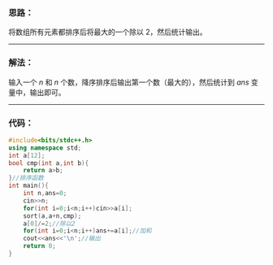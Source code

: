 ### 思路：
将数组所有元素都排序后将最大的一个除以 $2$，然后统计输出。

------------

### 解法：
输入一个 $n$ 和 $n$ 个数，降序排序后输出第一个数（最大的），然后统计到 $ans$ 变量中，输出即可。


------------
### 代码：
```cpp
#include<bits/stdc++.h>
using namespace std;
int a[12];
bool cmp(int a,int b){
	return a>b;
}//排序函数
int main(){
	int n,ans=0;
	cin>>n;
	for(int i=0;i<n;i++)cin>>a[i];
	sort(a,a+n,cmp);
	a[0]/=2;//除以2
	for(int i=0;i<n;i++)ans+=a[i];//加和
	cout<<ans<<'\n';//输出
	return 0;
}

```

